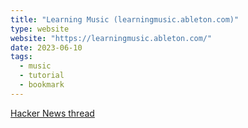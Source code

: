 ```yaml
---
title: "Learning Music (learningmusic.ableton.com)"
type: website
website: "https://learningmusic.ableton.com/"
date: 2023-06-10
tags:
  - music
  - tutorial
  - bookmark
---
```

[Hacker News thread](https://news.ycombinator.com/item?id=35935796)